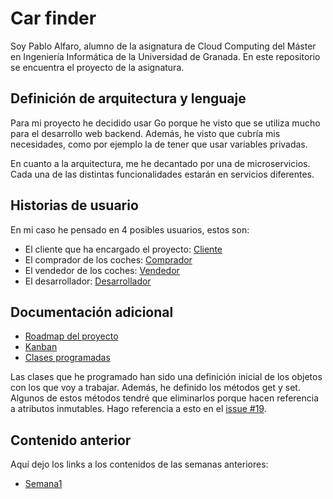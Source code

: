 # Car finder
Soy Pablo Alfaro, alumno de la asignatura de Cloud Computing del Máster en Ingeniería Informática de la Universidad de Granada. En este repositorio se encuentra el proyecto de la asignatura.


## Definición de arquitectura y lenguaje
Para mi proyecto he decidido usar Go porque he visto que se utiliza mucho para el desarrollo web backend. Además, he visto que cubría mis necesidades, como por ejemplo la de tener que usar variables privadas.

En cuanto a la arquitectura, me he decantado por una de microservicios. Cada una de las distintas funcionalidades estarán en servicios diferentes.


## Historias de usuario

En mi caso he pensado en 4 posibles usuarios, estos son:

- El cliente que ha encargado el proyecto: [Cliente](https://github.com/pabloalfaro/Car-finder/milestone/4)
- El comprador de los coches: [Comprador](https://github.com/pabloalfaro/Car-finder/milestone/2)
- El vendedor de los coches: [Vendedor](https://github.com/pabloalfaro/Car-finder/milestone/3)
- El desarrollador: [Desarrollador](https://github.com/pabloalfaro/Car-finder/milestone/5)


## Documentación adicional
- [Roadmap del proyecto](https://github.com/pabloalfaro/Car-finder/blob/main/roadmap.md)
- [Kanban](https://github.com/pabloalfaro/Car-finder/projects/1)
- [Clases programadas](https://github.com/pabloalfaro/Car-finder/tree/main/src/main)

Las clases que he programado han sido una definición inicial de los objetos con los que voy a trabajar. Además, he definido los métodos get y set. Algunos de estos métodos tendré que eliminarlos porque hacen referencia a atributos inmutables. Hago referencia a esto en el [issue #19](https://github.com/pabloalfaro/Car-finder/issues/19).

## Contenido anterior
Aquí dejo los links a los contenidos de las semanas anteriores:

- [Semana1](https://github.com/pabloalfaro/Car-finder/blob/main/Semanas%20anteriores/tema1.md)
